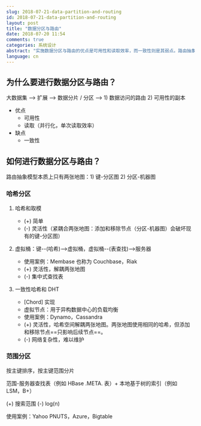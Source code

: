 ```yaml
---
slug: 2018-07-21-data-partition-and-routing
id: 2018-07-21-data-partition-and-routing
layout: post
title: "数据分区与路由"
date: 2018-07-20 11:54
comments: true
categories: 系统设计
abstract: "实施数据分区与路由的优点是可用性和读取效率，而一致性则是其弱点。路由抽象模型本质上是两张地图：键-分区图和分区-机器图。"
language: cn
---
```


## 为什么要进行数据分区与路由？

大数据集 ⟶ 扩展 ⟶ 数据分片 / 分区 ⟶ 1) 数据访问的路由 2) 可用性的副本

- 优点
    - 可用性
    - 读取（并行化，单次读取效率）
- 缺点
    - 一致性

## 如何进行数据分区与路由？

路由抽象模型本质上只有两张地图：1) 键-分区图 2) 分区-机器图



### 哈希分区

1. 哈希和取模
    - (+) 简单
    - (-) 灵活性（紧耦合两张地图：添加和移除节点（分区-机器图）会破坏现有的键-分区图）

2. 虚拟桶：键--(哈希)-->虚拟桶，虚拟桶--(表查找)-->服务器
    - 使用案例：Membase 也称为 Couchbase，Riak
    - (+) 灵活性，解耦两张地图
    - (-) 集中式查找表

3. 一致性哈希和 DHT
    - [Chord] 实现
    - 虚拟节点：用于异构数据中心的负载均衡
    - 使用案例：Dynamo，Cassandra
    - (+) 灵活性，哈希空间解耦两张地图。两张地图使用相同的哈希，但添加和移除节点==只影响后续节点==。
    - (-) 网络复杂性，难以维护



### 范围分区

按主键排序，按主键范围分片

范围-服务器查找表（例如 HBase .META. 表）+ 本地基于树的索引（例如 LSM，B+）

(+) 搜索范围
(-) log(n)

使用案例：Yahoo PNUTS，Azure，Bigtable